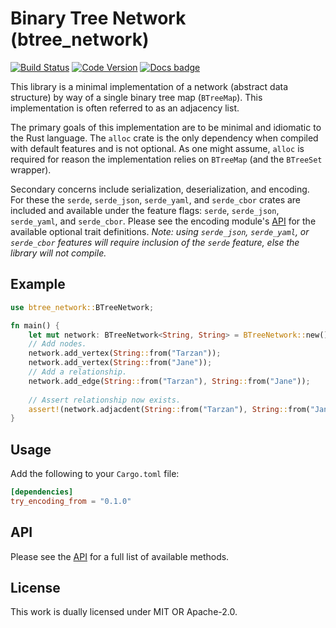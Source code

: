 # Binary Tree Network (btree_network)

[![Build Status](https://travis-ci.com/jameone/btree_network.svg?branch=main)](https://travis-ci.com/jameone/btree_network)
[![Code Version](https://img.shields.io/crates/v/btree_network)](https://img.shields.io/crates/v/btree_network)
[![Docs badge]][docs.rs]

[Docs badge]: https://img.shields.io/badge/docs.rs-rustdoc-green
[docs.rs]: https://docs.rs/btree_network/

This library is a minimal implementation of a network 
(abstract data structure) by way of a single binary tree map
(`BTreeMap`). This implementation is often referred to as
an adjacency list.

The primary goals of this implementation are to be 
minimal and idiomatic to the Rust language. The `alloc`
crate is the only dependency when compiled with default
features and is not optional. As one might assume, `alloc`
is required for reason the implementation relies on `BTreeMap`
(and the `BTreeSet` wrapper).

Secondary concerns include serialization,
deserialization, and encoding. For these the `serde`,
`serde_json`, `serde_yaml`, and `serde_cbor` crates
are included and available under the feature flags:
`serde`, `serde_json`, `serde_yaml`, and `serde_cbor`.
Please see the encoding module's [API](../try_encoding_from/src/encoding/api.rs)
for the available optional trait definitions. *Note: using
`serde_json`, `serde_yaml`, or `serde_cbor` features will
require inclusion of the `serde` feature, else the library
will not compile.*

## Example
```rust
use btree_network::BTreeNetwork;

fn main() {
    let mut network: BTreeNetwork<String, String> = BTreeNetwork::new();
    // Add nodes.
    network.add_vertex(String::from("Tarzan"));
    network.add_vertex(String::from("Jane"));
    // Add a relationship.
    network.add_edge(String::from("Tarzan"), String::from("Jane"));
    
    // Assert relationship now exists.
    assert!(network.adjacdent(String::from("Tarzan"), String::from("Jane")));
}
```

## Usage

Add the following to your `Cargo.toml` file:
```toml
[dependencies]
try_encoding_from = "0.1.0"
```

## API

Please see the [API](src/encoding/api.rs) for a full list of
available methods.

## License

This work is dually licensed under MIT OR Apache-2.0.